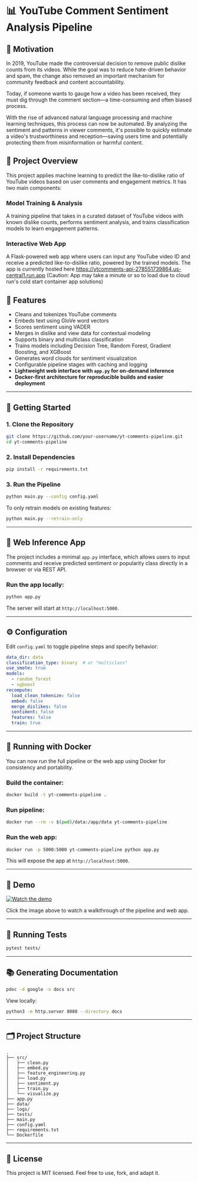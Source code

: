 # 📊 YouTube Comment Sentiment Analysis Pipeline

## 🧠 Motivation
In 2019, YouTube made the controversial decision to remove public dislike counts from its videos. While the goal was to reduce hate-driven behavior and spam, the change also removed an important mechanism for community feedback and content accountability.

Today, if someone wants to gauge how a video has been received, they must dig through the comment section—a time-consuming and often biased process.

With the rise of advanced natural language processing and machine learning techniques, this process can now be automated. By analyzing the sentiment and patterns in viewer comments, it's possible to quickly estimate a video's trustworthiness and reception—saving users time and potentially protecting them from misinformation or harmful content.

## 🧪 Project Overview
This project applies machine learning to predict the like-to-dislike ratio of YouTube videos based on user comments and engagement metrics. It has two main components:

### Model Training & Analysis
A training pipeline that takes in a curated dataset of YouTube videos with known dislike counts, performs sentiment analysis, and trains classification models to learn engagement patterns.

### Interactive Web App
A Flask-powered web app where users can input any YouTube video ID and receive a predicted like-to-dislike ratio, powered by the trained models. The app is currently hosted here https://ytcomments-api-278551739864.us-central1.run.app 
(Caution: App may take a minute or so to load due to cloud run's cold start container app solutions)

## 🔧 Features

- Cleans and tokenizes YouTube comments  
- Embeds text using GloVe word vectors  
- Scores sentiment using VADER  
- Merges in dislike and view data for contextual modeling  
- Supports binary and multiclass classification  
- Trains models including Decision Tree, Random Forest, Gradient Boosting, and XGBoost  
- Generates word clouds for sentiment visualization  
- Configurable pipeline stages with caching and logging  
- **Lightweight web interface with `app.py` for on-demand inference**  
- **Docker-first architecture for reproducible builds and easier deployment**

---

## 🚀 Getting Started

### 1. Clone the Repository

```bash
git clone https://github.com/your-username/yt-comments-pipeline.git
cd yt-comments-pipeline
```

### 2. Install Dependencies

```bash
pip install -r requirements.txt
```

### 3. Run the Pipeline

```bash
python main.py --config config.yaml
```

To only retrain models on existing features:

```bash
python main.py --retrain-only
```

---

## 🧠 Web Inference App

The project includes a minimal `app.py` interface, which allows users to input comments and receive predicted sentiment or popularity class directly in a browser or via REST API.

### Run the app locally:

```bash
python app.py
```

The server will start at `http://localhost:5000`.

---

## ⚙️ Configuration

Edit `config.yaml` to toggle pipeline steps and specify behavior:

```yaml
data_dir: data
classification_type: binary  # or "multiclass"
use_smote: true
models:
  - random_forest
  - xgboost
recompute:
  load_clean_tokenize: false
  embed: false
  merge_dislikes: false
  sentiment: false
  features: false
  train: true
```

---

## 🐳 Running with Docker

You can now run the full pipeline or the web app using Docker for consistency and portability.

### Build the container:

```bash
docker build -t yt-comments-pipeline .
```

### Run pipeline:

```bash
docker run --rm -v $(pwd)/data:/app/data yt-comments-pipeline
```

### Run the web app:

```bash
docker run -p 5000:5000 yt-comments-pipeline python app.py
```

This will expose the app at `http://localhost:5000`.

---

## 🎥 Demo

[![Watch the demo](https://img.youtube.com/vi/wyLxvtEMfV8/0.jpg)](https://www.youtube.com/watch?v=wyLxvtEMfV8)

Click the image above to watch a walkthrough of the pipeline and web app.


---

## 🧪 Running Tests

```bash
pytest tests/
```

---

## 📚 Generating Documentation

```bash
pdoc -d google -o docs src
```

View locally:

```bash
python3 -m http.server 8080 --directory docs
```

---

## 🗂 Project Structure

```
.
├── src/
│   ├── clean.py
│   ├── embed.py
│   ├── feature_engineering.py
│   ├── load.py
│   ├── sentiment.py
│   ├── train.py
│   └── visualize.py
├── app.py
├── data/
├── logs/
├── tests/
├── main.py
├── config.yaml
├── requirements.txt
└── Dockerfile
```


---



## 📌 License

This project is MIT licensed. Feel free to use, fork, and adapt it.
